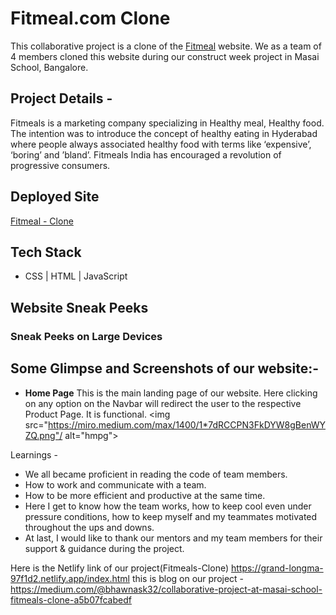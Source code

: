 # Fitmeal.com Clone
This collaborative project is a clone of the [Fitmeal](https://www.fitmeals.co.in/) website. We as a team of 4 members cloned this website during our construct week project in Masai School, Bangalore.


## Project Details -
Fitmeals is a marketing company specializing in Healthy meal, Healthy food. The intention was to introduce the concept of healthy eating in Hyderabad where people always associated healthy food with terms like ‘expensive’, ‘boring’ and ’bland’. Fitmeals India has encouraged a revolution of progressive consumers.


## Deployed Site

[Fitmeal - Clone](https://grand-longma-97f1d2.netlify.app/)


## Tech Stack

- CSS | HTML | JavaScript 


## Website Sneak Peeks

### Sneak Peeks on Large Devices

## Some Glimpse and Screenshots of our website:-

- **Home Page** 
This is the main landing page of our website. Here clicking on any option on the Navbar will redirect the user to the respective Product Page.
It is functional.
 <img src="https://miro.medium.com/max/1400/1*7dRCCPN3FkDYW8gBenWYZQ.png"/ alt="hmpg">





Learnings -

- We all became proficient in reading the code of team members.
- How to work and communicate with a team.
- How to be more efficient and productive at the same time.
- Here I get to know how the team works, how to keep cool even under pressure conditions, how to keep myself and my teammates motivated throughout the ups and downs.
- At last, I would like to thank our mentors and my team members for their support & guidance during the project.

Here is the Netlify link of our project(Fitmeals-Clone)
https://grand-longma-97f1d2.netlify.app/index.html 
this is blog on our project - https://medium.com/@bhawnask32/collaborative-project-at-masai-school-fitmeals-clone-a5b07fcabedf
